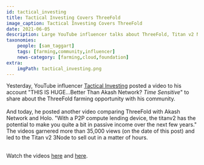 ```yaml
---
id: tactical_investing
title: Tactical Investing Covers ThreeFold
image_caption: Tactical Investing Covers ThreeFold
date: 2021-06-05
description: Large YouTube influencer talks about ThreeFold, Titan v2 Nodes Sell Out!
taxonomies:
    people: [sam_taggart]
    tags: [farming,community,influencer]
    news-category: [farming,cloud,foundation]
extra:
    imgPath: tactical_investing.png
---
```


Yesterday, YouTube influencer [Tactical Investing](https://www.youtube.com/channel/UCPRC2wIfZtAlzCa_6iKE46w) posted a video to his account "THIS IS HUGE...Better Than Akash Network? *Time Sensitive*" to share about the ThreeFold farming opportunity with his community.
<br/>
<br/>
And today, he posted another video comparing ThreeFold with Akash Network and Holo. "With a P2P compute lending device, the titanv2 has the potential to make you quite a bit in passive income over the next few years." The videos garnered more than 35,000 views (on the date of this post) and led to the Titan v2 3Node to sell out in a matter of hours.
<br/>
<br/>

Watch the videos [here](https://www.youtube.com/watch?v=2ndSPsnRz3U) and [here](https://www.youtube.com/watch?v=nLfwJNCwnE0).

